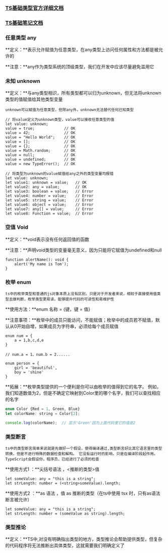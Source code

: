 ### [TS基础类型官方详细文档](https://www.tslang.cn/docs/handbook/basic-types.html)

### [TS基础笔记文档](https://juejin.cn/post/6872111128135073806#heading-9)

### 任意类型 any

**定义：**表示允许赋值为任意类型，在any类型上访问任何属性和方法都是被允许的

**注意：**any作为类型系统的顶级类型，我们在开发中应该尽量避免滥用它



### 未知 unknown

**定义：**与any类型相识，所有类型都可以归为unknown，但无法将unknown类型的值赋值给其他类型变量

`unknown可以赋值为任意类型，但除any外，unknown无法替代任何已知类型`

```tsx
// 将value定义为unknown类型，value可以接收任意类型的值
let value: unknown;
value = true;             // OK
value = 42;               // OK
value = "Hello World";    // OK
value = [];               // OK
value = {};               // OK
value = Math.random;      // OK
value = null;             // OK
value = undefined;        // OK
value = new TypeError();  // OK

// 将类型为unknown的value赋值给any之外的类型变量均报错
let value: unknown;
let value1: unknown = value;   // OK
let value2: any = value;       // OK
let value3: boolean = value;   // Error
let value4: number = value;    // Error
let value5: string = value;    // Error
let value6: object = value;    // Error
let value7: any[] = value;     // Error
let value8: Function = value;  // Error
```





### 空值 Void

**定义：**void表示没有任何返回值的函数

**注意：**声明void类型的变量毫无意义，因为只能将它赋值为undefined和null

```tsx
function alertName(): void {
    alert('My name is Tom');
}
```



### 枚举 enum

`ts中的枚举类型和普通的js对象本质上没有区别，只是对于开发者来说，相较于直接使用值类型去做判断，枚举类型更易读，能够提升代码的可读性和易维护性`

**使用方法：**enum 名称 = {键，键 = 值}

**注意事项：**枚举中的成员只能访问，不能赋值；枚举中的成员若不赋值，默认从0开始自增，如果成员为字符串，必须给每个成员赋值

```tsx
enum num = {
    a = 1,b,c,d,e
}

// num.a = 1、num.b = 2......

enum person = {
    girl = 'beautiful',
    boy = 'shine'
}
```

**拓展：**枚举类型提供的一个便利是你可以由枚举的值得到它的名字。 例如，我们知道数值为2，但是不确定它映射到Color里的哪个名字，我们可以查找相应的名字

```js
enum Color {Red = 1, Green, Blue}
let colorName: string = Color[2];

console.log(colorName);  // 显示'Green'因为上面代码里它的值是2
```





### 类型断言

`ts中的类型断言简单来说就是先做好一个假设，使得编译通过,类型断言好比其它语言里的类型转换，但是不进行特殊的数据检查和解构。 它没有运行时的影响，只是在编译阶段起作用。 TypeScript会假设你，程序员，已经进行了必须的检查`

**使用方式1 ：**尖括号语法 ，<推断的类型>值

```tsx
let someValue: any = "this is a string";
let strLength: number = (<string>someValue).length;
```

**使用方式2 ：**as 语法 ，值 as 推断的类型（在ts中使用 tsx 时，只有as语法断言被允许）

```tsx
let someValue: any = "this is a string";
let strLength: number = (someValue as string).length;
```





### 类型推论

**定义：**TS中,对没有明确指出类型的地方，类型推论会帮助提供类型，但复杂的代码程序将无法推断出具体类型，这就需要我们明确定义了